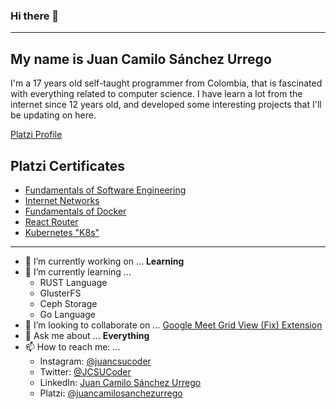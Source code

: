 ### Hi there 👋
---
## My name is Juan Camilo Sánchez Urrego
I'm a 17 years old self-taught programmer from Colombia, that is fascinated with everything related to computer science. I have learn a lot from the internet since 12 years old, and developed some interesting projects that I'll be updating on here.

[Platzi Profile](https://platzi.com/@juancamilosanchezurrego/)

## Platzi Certificates
- [Fundamentals of Software Engineering](https://platzi.com/@juancamilosanchezurrego/curso/1098-ingenieria/diploma/detalle/)
- [Internet Networks](https://platzi.com/@juancamilosanchezurrego/curso/1277-redes/diploma/detalle/)
- [Fundamentals of Docker](https://platzi.com/@juancamilosanchezurrego/curso/1432-docker/diploma/detalle/)
- [React Router](https://platzi.com/@juancamilosanchezurrego/curso/1342-react-router/diploma/detalle/)
- [Kubernetes "K8s"](https://platzi.com/@juancamilosanchezurrego/curso/1565-k8s/diploma/detalle/)
---
- 🔭 I’m currently working on ... **Learning**
- 🌱 I’m currently learning ...
  - RUST Language
  - GlusterFS
  - Ceph Storage
  - Go Language
- 👯 I’m looking to collaborate on ...
[Google Meet Grid View (Fix) Extension](https://github.com/icysapphire/google-meet-grid-view)
- 💬 Ask me about ... **Everything**
- 📫 How to reach me: ...
  - Instagram: [@juancsucoder](https://www.instagram.com/juancsucoder/)
  - Twitter: [@JCSUCoder](https://twitter.com/JCSUCoder)
  - LinkedIn: [Juan Camilo Sánchez Urrego](https://www.linkedin.com/in/juan-camilo-s%C3%A1nchez-urrego-ba10b1186/)
  - Platzi: [@juancamilosanchezurrego](https://platzi.com/@juancamilosanchezurrego/)
